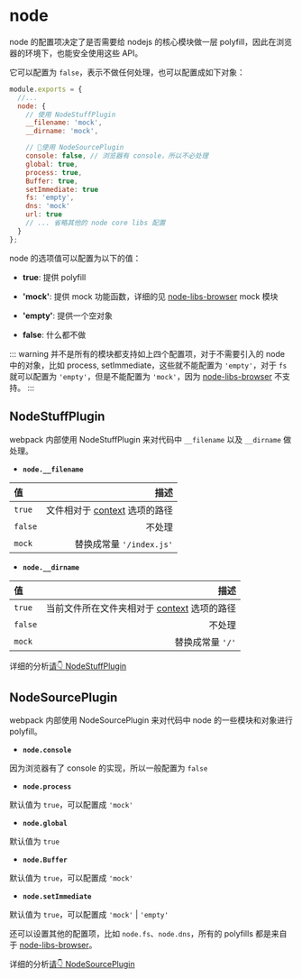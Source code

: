 # node

node 的配置项决定了是否需要给 nodejs 的核心模块做一层 polyfill，因此在浏览器的环境下，也能安全使用这些 API。

它可以配置为 `false`，表示不做任何处理，也可以配置成如下对象：

```js
module.exports = {
  //...
  node: {
    // 使用 NodeStuffPlugin
    __filename: 'mock',
    __dirname: 'mock',

    // 使用 NodeSourcePlugin
    console: false, // 浏览器有 console，所以不必处理
    global: true,
    process: true,
    Buffer: true,
    setImmediate: true
    fs: 'empty',
    dns: 'mock'
    url: true
    // ... 省略其他的 node core libs 配置
  }
};
```

node 的选项值可以配置为以下的值：

- **true**: 提供 polyfill

- **'mock'**: 提供 mock 功能函数，详细的见 [node-libs-browser](../../third-dependencies/node-libs-browser.md) mock 模块

- **'empty'**: 提供一个空对象

- **false**: 什么都不做

::: warning
并不是所有的模块都支持如上四个配置项，对于不需要引入的 node 中的对象，比如 process, setImmediate，这些就不能配置为 `'empty'`，对于 `fs` 就可以配置为 `'empty'`，但是不能配置为 `'mock'`，因为 [node-libs-browser](../../third-dependencies/node-libs-browser.md) 不支持。
:::

## NodeStuffPlugin

webpack 内部使用 NodeStuffPlugin 来对代码中 `__filename` 以及 `__dirname` 做处理。

- **`node.__filename`**

| 值 | 描述 |
| :-----| -----: |
| `true` | 文件相对于 [context](../context.md) 选项的路径 |
| `false` | 不处理 |
| `mock` | 替换成常量 `'/index.js'` |

- **`node.__dirname`**

| 值 | 描述 |
| :-----| -----: |
| `true` | 当前文件所在文件夹相对于 [context](../context.md) 选项的路径 |
| `false` | 不处理 |
| `mock` | 替换成常量 `'/'` |

详细的分析[请👇 NodeStuffPlugin](../../internal-plugins/NodeStuffPlugin.md)

## NodeSourcePlugin

webpack 内部使用 NodeSourcePlugin 来对代码中 node 的一些模块和对象进行 polyfill。

- **`node.console`**

因为浏览器有了 console 的实现，所以一般配置为 `false`

- **`node.process`**

默认值为 `true`，可以配置成 `'mock'`

- **`node.global`**

默认值为 `true`

- **`node.Buffer`**

默认值为 `true`，可以配置成 `'mock'`

- **`node.setImmediate`**

默认值为 `true`，可以配置成 `'mock'` | `'empty'`

还可以设置其他的配置项，比如 `node.fs`、`node.dns`，所有的 polyfills 都是来自于 [node-libs-browser](../../third-dependencies/node-libs-browser.md)。

详细的分析[请👇 NodeSourcePlugin](../../internal-plugins/NodeSourcePlugin.md)